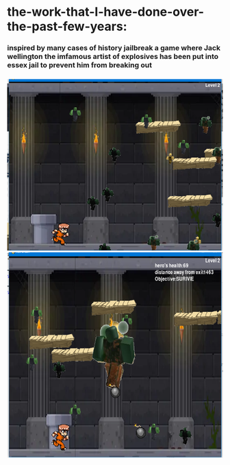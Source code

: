 


# the-work-that-I-have-done-over-the-past-few-years:

<h3> inspired by many cases of history jailbreak a game where Jack wellington the imfamous artist of explosives has been put into essex jail to prevent him from breaking out<h3/>
   
   
   <img style="-webkit-user-select: none;cursor: zoom-in;" src="https://raw.githubusercontent.com/gust212920/the-work-that-I-have-done-over-the-past-few-years/master/Capture.PNG" width="600" height="400">
   
   
 <img style="-webkit-user-select: none;cursor: zoom-in;" src="https://raw.githubusercontent.com/gust212920/the-work-that-I-have-done-over-the-past-few-years/master/Capture(ace).PNG" width="635" height="479">
 
